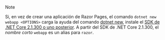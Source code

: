 > [!NOTE]
> Si, en vez de crear una aplicación de Razor Pages, el comando `dotnet new webapp <OPTIONS>` carga la ayuda del comando [dotnet new](/dotnet/core/tools/dotnet-new), instale el [SDK de .NET Core 2.1.300 o uno posterior](https://www.microsoft.com/net/download/archives). A partir del SDK de .NET Core 2.1.300, el *nombre corto* `webapp` es un alias para `razor`.

